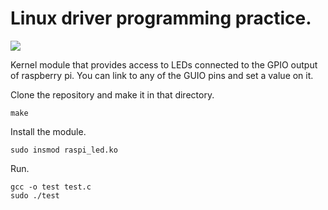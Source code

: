 # Linux driver programming practice.
![](https://img.shields.io/badge/made%20by-splinter1984-blue)

Kernel module that provides access to LEDs connected to the GPIO output of raspberry pi. You can link to any of the GUIO pins and set a value on it.

Clone the repository and make it in that directory.

```
make
```

Install the module.

```
sudo insmod raspi_led.ko
```

Run.

```
gcc -o test test.c
sudo ./test
```

